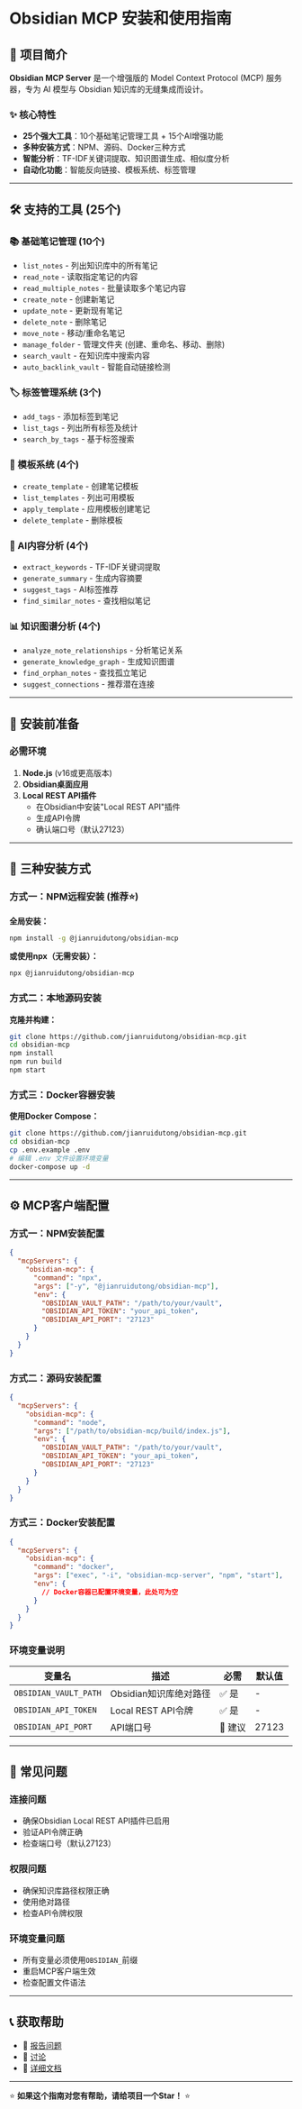# Obsidian MCP 安装和使用指南

## 📖 项目简介

**Obsidian MCP Server** 是一个增强版的 Model Context Protocol (MCP) 服务器，专为 AI 模型与 Obsidian 知识库的无缝集成而设计。

### ✨ 核心特性
- **25个强大工具**：10个基础笔记管理工具 + 15个AI增强功能
- **多种安装方式**：NPM、源码、Docker三种方式
- **智能分析**：TF-IDF关键词提取、知识图谱生成、相似度分析
- **自动化功能**：智能反向链接、模板系统、标签管理

---

## 🛠️ 支持的工具 (25个)

### 📚 基础笔记管理 (10个)
- `list_notes` - 列出知识库中的所有笔记
- `read_note` - 读取指定笔记的内容
- `read_multiple_notes` - 批量读取多个笔记内容
- `create_note` - 创建新笔记
- `update_note` - 更新现有笔记
- `delete_note` - 删除笔记
- `move_note` - 移动/重命名笔记
- `manage_folder` - 管理文件夹 (创建、重命名、移动、删除)
- `search_vault` - 在知识库中搜索内容
- `auto_backlink_vault` - 智能自动链接检测

### 🏷️ 标签管理系统 (3个)
- `add_tags` - 添加标签到笔记
- `list_tags` - 列出所有标签及统计
- `search_by_tags` - 基于标签搜索

### 📝 模板系统 (4个)
- `create_template` - 创建笔记模板
- `list_templates` - 列出可用模板
- `apply_template` - 应用模板创建笔记
- `delete_template` - 删除模板

### 🧠 AI内容分析 (4个)
- `extract_keywords` - TF-IDF关键词提取
- `generate_summary` - 生成内容摘要
- `suggest_tags` - AI标签推荐
- `find_similar_notes` - 查找相似笔记

### 📊 知识图谱分析 (4个)
- `analyze_note_relationships` - 分析笔记关系
- `generate_knowledge_graph` - 生成知识图谱
- `find_orphan_notes` - 查找孤立笔记
- `suggest_connections` - 推荐潜在连接

---

## 🔧 安装前准备

### 必需环境
1. **Node.js** (v16或更高版本)
2. **Obsidian桌面应用**
3. **Local REST API插件**
   - 在Obsidian中安装"Local REST API"插件
   - 生成API令牌
   - 确认端口号（默认27123）

---

## 🚀 三种安装方式

### 方式一：NPM远程安装 (推荐⭐)

**全局安装：**
```bash
npm install -g @jianruidutong/obsidian-mcp
```

**或使用npx（无需安装）：**
```bash
npx @jianruidutong/obsidian-mcp
```

### 方式二：本地源码安装

**克隆并构建：**
```bash
git clone https://github.com/jianruidutong/obsidian-mcp.git
cd obsidian-mcp
npm install
npm run build
npm start
```

### 方式三：Docker容器安装

**使用Docker Compose：**
```bash
git clone https://github.com/jianruidutong/obsidian-mcp.git
cd obsidian-mcp
cp .env.example .env
# 编辑 .env 文件设置环境变量
docker-compose up -d
```

---

## ⚙️ MCP客户端配置

### 方式一：NPM安装配置
```json
{
  "mcpServers": {
    "obsidian-mcp": {
      "command": "npx",
      "args": ["-y", "@jianruidutong/obsidian-mcp"],
      "env": {
        "OBSIDIAN_VAULT_PATH": "/path/to/your/vault",
        "OBSIDIAN_API_TOKEN": "your_api_token",
        "OBSIDIAN_API_PORT": "27123"
      }
    }
  }
}
```

### 方式二：源码安装配置
```json
{
  "mcpServers": {
    "obsidian-mcp": {
      "command": "node",
      "args": ["/path/to/obsidian-mcp/build/index.js"],
      "env": {
        "OBSIDIAN_VAULT_PATH": "/path/to/your/vault",
        "OBSIDIAN_API_TOKEN": "your_api_token",
        "OBSIDIAN_API_PORT": "27123"
      }
    }
  }
}
```

### 方式三：Docker安装配置
```json
{
  "mcpServers": {
    "obsidian-mcp": {
      "command": "docker",
      "args": ["exec", "-i", "obsidian-mcp-server", "npm", "start"],
      "env": {
        // Docker容器已配置环境变量，此处可为空
      }
    }
  }
}
```

### 环境变量说明
| 变量名 | 描述 | 必需 | 默认值 |
|--------|------|------|--------|
| `OBSIDIAN_VAULT_PATH` | Obsidian知识库绝对路径 | ✅ 是 | - |
| `OBSIDIAN_API_TOKEN` | Local REST API令牌 | ✅ 是 | - |
| `OBSIDIAN_API_PORT` | API端口号 | 🔧 建议 | 27123 |

---

## 🔧 常见问题

### 连接问题
- 确保Obsidian Local REST API插件已启用
- 验证API令牌正确
- 检查端口号（默认27123）

### 权限问题
- 确保知识库路径权限正确
- 使用绝对路径
- 检查API令牌权限

### 环境变量问题
- 所有变量必须使用`OBSIDIAN_`前缀
- 重启MCP客户端生效
- 检查配置文件语法

---

## 📞 获取帮助

- 🐛 [报告问题](https://github.com/jianruidutong/obsidian-mcp/issues)
- 💬 [讨论](https://github.com/jianruidutong/obsidian-mcp/discussions)
- 📖 [详细文档](./README.zh.md)

---

⭐ **如果这个指南对您有帮助，请给项目一个Star！** ⭐